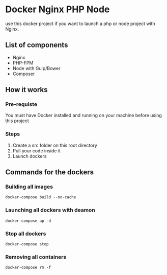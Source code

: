 Docker Nginx PHP Node
=====================

use this docker project if you want to launch a php or node project with Nginx.

## List of components

 * Nginx
 * PHP-FPM
 * Node with Gulp/Bower
 * Composer

## How it works

### Pre-requiste

You must have Docker installed and running on your machine before using this project

### Steps

 1. Create a src folder on this root directory
 2. Pull your code inside it
 3. Launch dockers

## Commands for the dockers

### Building all images
`docker-compose build --no-cache`

### Launching all dockers with deamon
`docker-compose up -d`

### Stop all dockers
`docker-compose stop`

### Removing all containers
`docker-compose rm -f`
